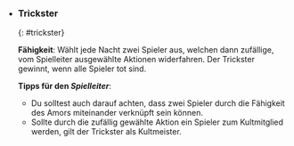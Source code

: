   - ### **Trickster**
      {: #trickster}

      **Fähigkeit**: Wählt jede Nacht zwei Spieler aus, welchen dann zufällige, vom Spielleiter ausgewählte Aktionen widerfahren. Der Trickster gewinnt, wenn alle Spieler tot sind.

      **Tipps für den *Spielleiter***:

      * Du solltest auch darauf achten, dass zwei Spieler durch die Fähigkeit des Amors miteinander verknüpft sein können.
      * Sollte durch die zufällig gewählte Aktion ein Spieler zum Kultmitglied werden, gilt der Trickster als Kultmeister.
